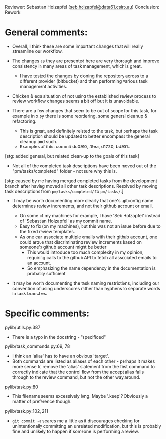 Reviewer: Sebastian Holzapfel (seb.holzapfel@data61.csiro.au)
Conclusion: Rework

General comments:
=================

- Overall, I think these are some important changes that will really streamline our workflow.

- The changes as they are presented here are very thorough and improve consistency in many areas of task management, which is great.
    - I have tested the changes by cloning the repository across to a different provider (bitbucket) and then performing various task management activities.

- Chicken & egg situation of not using the established review process to review workflow changes seems a bit off but it is unavoidable.

- There are a few changes that seem to be out of scope for this task, for example in x.py there is some reordering, some general cleanup & refactoring.
    - This is great, and definitely related to the task, but perhaps the task description should be updated to better encompass the general cleanup and such.
    - Examples of this: commit dc09f0, f9ea, d1720, bd951..

[stg: added general, but related clean-up to the goals of this task]

- Not all of the completed task descriptions have been moved out of the "pm/tasks/completed" folder - not sure why this is.

[stg: caused by me having merged completed tasks from the development branch after having moved all other task descriptions.
Resolved by moving task descriptions from `pm/tasks/completed/` to `pm/tasks/`.]

- It may be worth documenting more clearly that one's .gitconfig name determines review increments, and not their github account or email.
    - On some of my machines for example, I have 'Seb Holzapfel' instead of 'Sebastian Holzapfel' as my commit name.
    - Easy to fix (on my machines), but this was not an issue before due to the fixed review templates.
    - As one can associate multiple emails with their github account, one could argue that discriminating review increments based on someone's github account might be better
        - This would introduce too much complexity in my opinion, requiring calls to the github API to fetch all associated emails to an account.
        - So emphasizing the name dependency in the documentation is probably sufficient

- It may be worth documenting the task naming restrictions, including our convention of using underscores rather than hyphens to separate words in task branches.

Specific comments:
==================

pylib/utils.py:387
- There is a typo in the docstring - "specificed"

pylib/task_commands.py:69, 78
- I think an 'alias' has to have an obvious 'target'.
- Both commands are listed as aliases of each other - perhaps it makes more sense to remove the 'alias' statement from  the first command to correctly indicate that the control flow from the accept alias falls through to the review command, but not the other way around.

pylib/task.py:80
- This filename seems excessively long. Maybe '.keep'? Obviously a matter of preference though.

pylib/task.py:102, 211
- `git commit -a` scares me a little as it discourages checking for unintentionally committing an unrelated modification, but this is probably fine and unlikely to happen if someone is performing a review.
